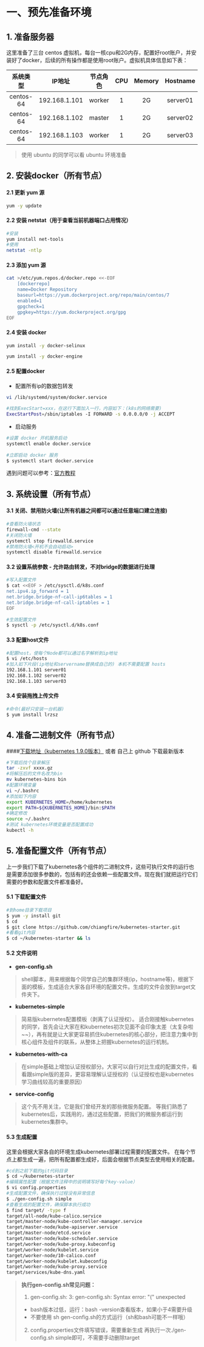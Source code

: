 # 一、预先准备环境
## 1. 准备服务器
这里准备了三台 centos 虚拟机，每台一核cpu和2G内存，配置好root账户，并安装好了docker，后续的所有操作都是使用root账户。虚拟机具体信息如下表：

| 系统类型 | IP地址 | 节点角色 | CPU | Memory | Hostname |
| :------: | :--------: | :-------: | :-----: | :---------: | :-----: |
| centos-64 | 192.168.1.101 | worker |   1    | 2G | server01 |
| centos-64 | 192.168.1.102 | master |   1    | 2G | server02 |
| centos-64 | 192.168.1.103 | worker |   1    | 2G | server03 |

> 使用 ubuntu 的同学可以看 ubuntu 环境准备

## 2. 安装docker（所有节点）

#### 2.1 更新 yum 源
```bash
yum -y update
```
#### 2.2 安装 netstat（用于查看当前机器端口占用情况）
```bash
#安装
yum install net-tools
#使用
netstat -ntlp
```
#### 2.3 添加 yum 源
```bash
cat >/etc/yum.repos.d/docker.repo <<-EOF            
    [dockerrepo]
	name=Docker Repository
	baseurl=https://yum.dockerproject.org/repo/main/centos/7
	enabled=1
	gpgcheck=1
	gpgkey=https://yum.dockerproject.org/gpg
EOF
```
#### 2.4 安装 docker
```bash
yum install -y docker-selinux
```
```bash
yum install -y docker-engine
```
#### 2.5 配置docker

- 配置所有ip的数据包转发
```bash
vi /lib/systemd/system/docker.service
   
#找到ExecStart=xxx，在这行下面加入一行，内容如下：(k8s的网络需要)
ExecStartPost=/sbin/iptables -I FORWARD -s 0.0.0.0/0 -j ACCEPT
```
- 启动服务
```bash
#设置 docker 开机服务启动
systemctl enable docker.service 
 
#立即启动 docker 服务
$ systemctl start docker.service
```
  

遇到问题可以参考：[官方教程][1]

## 3. 系统设置（所有节点）
#### 3.1 关闭、禁用防火墙(让所有机器之间都可以通过任意端口建立连接)
```bash
#查看防火墙状态
firewall-cmd --state
#关闭防火墙
systemctl stop firewalld.service
#禁用防火墙<开机不会自动启动>
systemctl disable firewalld.service
```
#### 3.2 设置系统参数 - 允许路由转发，不对bridge的数据进行处理
```bash
#写入配置文件
$ cat <<EOF > /etc/sysctl.d/k8s.conf
net.ipv4.ip_forward = 1
net.bridge.bridge-nf-call-ip6tables = 1
net.bridge.bridge-nf-call-iptables = 1
EOF
 
#生效配置文件
$ sysctl -p /etc/sysctl.d/k8s.conf
```

#### 3.3 配置host文件
```bash
#配置host，使每个Node都可以通过名字解析到ip地址
$ vi /etc/hosts
#加入如下片段(ip地址和servername替换成自己的) 本机不需要配置 hosts
192.168.1.101 server01
192.168.1.102 server02
192.168.1.103 server03
```

#### 3.4 安装拖拽上传文件
```bash
#命令(最好只安装一台机器)
$ yum install lrzsz
```

## 4. 准备二进制文件（所有节点）
####[下载地址（kubernetes 1.9.0版本）][2] 或者 自己上 github 下载最新版本
```bash
#下载后找个目录解压
tar -zxvf xxxx.gz
#将解压后的文件名改为bin
mv kubernetes-bins bin
#配置环境变量
vi ~/.bashrc
#添加如下内容
export KUBERNETES_HOME=/home/kubernetes
export PATH=${KUBERNETES_HOME}/bin:$PATH
#确定修改
source ~/.bashrc
#测试 kubernetes环境变量是否配置成功
kubectl -h
```

## 5. 准备配置文件（所有节点）
上一步我们下载了kubernetes各个组件的二进制文件，这些可执行文件的运行也是需要添加很多参数的，包括有的还会依赖一些配置文件。现在我们就把运行它们需要的参数和配置文件都准备好。
#### 5.1 下载配置文件
```bash
#到home目录下载项目
$ yum -y install git
$ cd
$ git clone https://github.com/chiangfire/kubernetes-starter.git
#看看git内容
$ cd ~/kubernetes-starter && ls
```
#### 5.2 文件说明
- **gen-config.sh**
> shell脚本，用来根据每个同学自己的集群环境(ip，hostname等)，根据下面的模板，生成适合大家各自环境的配置文件。生成的文件会放到target文件夹下。

- **kubernetes-simple**
> 简易版kubernetes配置模板（剥离了认证授权）。
> 适合刚接触kubernetes的同学，首先会让大家在和kubernetes初次见面不会印象太差（太复杂啦~~），再有就是让大家更容易抓住kubernetes的核心部分，把注意力集中到核心组件及组件的联系，从整体上把握kubernetes的运行机制。

- **kubernetes-with-ca**
> 在simple基础上增加认证授权部分。大家可以自行对比生成的配置文件，看看跟simple版的差异，更容易理解认证授权的（认证授权也是kubernetes学习曲线较高的重要原因）

- **service-config**
>这个先不用关注，它是我们曾经开发的那些微服务配置。
> 等我们熟悉了kubernetes后，实践用的，通过这些配置，把我们的微服务都运行到kubernetes集群中。

#### 5.3 生成配置
这里会根据大家各自的环境生成kubernetes部署过程需要的配置文件。
在每个节点上都生成一遍，把所有配置都生成好，后面会根据节点类型去使用相关的配置。
```bash
#cd到之前下载的git代码目录
$ cd ~/kubernetes-starter
#编辑属性配置（根据文件注释中的说明填写好每个key-value）
$ vi config.properties
#生成配置文件，确保执行过程没有异常信息
$ ./gen-config.sh simple
#查看生成的配置文件，确保脚本执行成功
$ find target/ -type f
target/all-node/kube-calico.service
target/master-node/kube-controller-manager.service
target/master-node/kube-apiserver.service
target/master-node/etcd.service
target/master-node/kube-scheduler.service
target/worker-node/kube-proxy.kubeconfig
target/worker-node/kubelet.service
target/worker-node/10-calico.conf
target/worker-node/kubelet.kubeconfig
target/worker-node/kube-proxy.service
target/services/kube-dns.yaml
```
> **执行gen-config.sh常见问题：**
> 1. gen-config.sh: 3: gen-config.sh: Syntax error: "(" unexpected
> - bash版本过低，运行：bash -version查看版本，如果小于4需要升级
> - 不要使用 sh gen-config.sh的方式运行（sh和bash可能不一样哦）
> 2. config.properties文件填写错误，需要重新生成
> 再执行一次./gen-config.sh simple即可，不需要手动删除target

[1]: https://docs.docker.com/install/linux/docker-ce/centos/
[2]: https://pan.baidu.com/s/1bMnqWY
